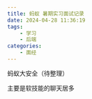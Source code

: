 ```yaml
---
title: 蚂蚁 暑期实习面试记录
date: 2024-04-28 11:36:19
tags:
    - 学习
    - 后端
categories:
    - 面经
---
```

蚂蚁大安全（待整理）

主要是软技能的聊天居多
